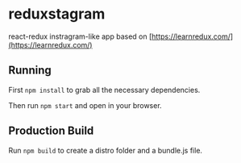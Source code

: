 # reduxstagram

react-redux instragram-like app based on [https://learnredux.com/](https://learnredux.com/)

## Running

First `npm install` to grab all the necessary dependencies.

Then run `npm start` and open  in your browser.

## Production Build

Run `npm build` to create a distro folder and a bundle.js file.

